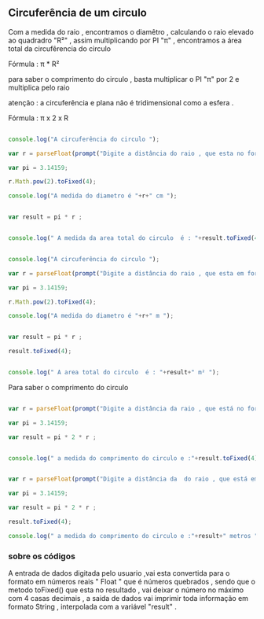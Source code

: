 ## Circuferência de um circulo 


<p> Com a medida do raio , encontramos o diamêtro , calculando o raio elevado ao quadradro "R²" , assim multiplicando por PI "π" , encontramos a área total da circufêrencia do circulo   </p>

<p> Fórmula : π * R² </p>

<p> para saber o comprimento do circulo , basta multiplicar o PI "π" por 2 e multiplica pelo raio </p>

<p> atenção : a circuferência e plana não é tridimensional como a esfera . </p>

<p> Fórmula : π x 2 x R </p>

```javascript

console.log("A circuferência do circulo ");

var r = parseFloat(prompt("Digite a distância do raio , que esta no formato de unidade de medida cm (centimetro) : ") ;

var pi = 3.14159;

r.Math.pow(2).toFixed(4);

console.log("A medida do diametro é "+r+" cm ");


var result = pi * r ; 


console.log(" A medida da area total do circulo  é : "+result.toFixed(4)+" cm² " );


```


```javascript

console.log("A circuferência do circulo ");

var r = parseFloat(prompt("Digite a distância do raio , que esta em formato de unidade de medida metros ") ;

var pi = 3.14159;

r.Math.pow(2).toFixed(4);

console.log("A medida do diametro é "+r+" m ");


var result = pi * r ; 

result.toFixed(4);


console.log(" A area total do circulo  é : "+result+" m² ");


```





</p> Para saber o comprimento do circulo </p>

```javascript 

var r = parseFloat(prompt("Digite a distância da raio , que está no formato de unidade de medida cm ( centimetros ) : ");

var pi = 3.14159;

var result = pi * 2 * r ;


console.log(" a medida do comprimento do circulo e :"+result.toFixed(4)+" cm ");


```


```javascript 

var r = parseFloat(prompt("Digite a distância da  do raio , que está em unidade de medida em metros : ");

var pi = 3.14159;

var result = pi * 2 * r ;

result.toFixed(4);

console.log(" a medida do comprimento do circulo e :"+result+" metros ");


```
### sobre os códigos 

<p>

A entrada de dados digitada pelo usuario ,vai esta convertida para o formato em números reais " Float " que é números quebrados , sendo que o metodo toFixed() que esta no resultado , vai deixar o número no  máximo com 4 casas decimais , a saida de dados vai imprimir toda informação em formato String , interpolada com a variável "result" .

</p>
